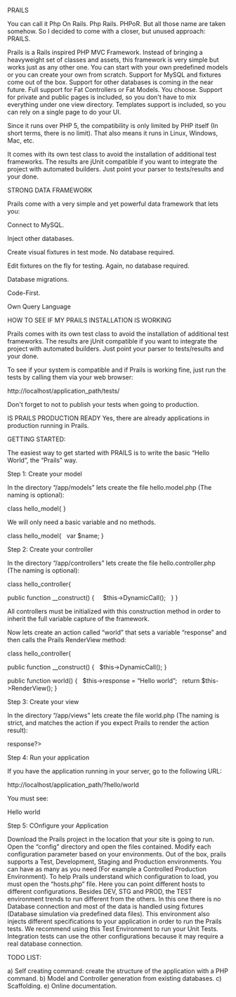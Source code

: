 PRAILS


You can call it Php On Rails. Php Rails. PHPoR. But all those name are taken somehow. So I decided to come
with a closer, but unused approach: PRAILS.

Prails is a Rails inspired PHP MVC Framework. Instead of bringing a heavyweight
set of classes and assets, this framework is very simple but works just as any other one.
You can start with your own predefined models or you can create your own from scratch. Support for MySQL and fixtures
come out of the box. Support for other databases is coming in the near future. Full
support for Fat Controllers or Fat Models. You choose. Support for private and public pages is 
included, so you don't have to mix everything under one view directory. Templates support is
included, so you can rely on a single page to do your UI.

Since it runs over PHP 5, the compatibility is only limited by PHP itself (In short terms, there is no limit). That also means it runs in Linux, Windows, Mac, etc.

It comes with its own test class to avoid the installation of additional test frameworks. The results
are jUnit compatible if you want to integrate the project with automated builders. Just point your
parser to tests/results and your done. 

STRONG DATA FRAMEWORK

Prails come with a very simple and yet powerful data framework that lets you:

Connect to MySQL.

Inject other databases.

Create visual fixtures in test mode. No database required.

Edit fixtures on the fly for testing. Again, no database required.

Database migrations.

Code-First.

Own Query Language



HOW TO SEE IF MY PRAILS INSTALLATION IS WORKING

Prails comes with its own test class to avoid the installation of additional test frameworks. The results
are jUnit compatible if you want to integrate the project with automated builders. Just point your
parser to tests/results and your done.

To see if your system is compatible and if Prails is working fine, just run the tests by calling them via your web browser:

http://localhost/application_path/tests/

Don't forget to not to publish your tests when going to production.

IS PRAILS PRODUCTION READY Yes, there are already applications in production running in Prails.

GETTING STARTED:

The easiest way to get started with PRAILS is to write the basic “Hello World”, the “Prails” way.

Step 1: Create your model

In the directory “/app/models” lets create the file hello.model.php (The naming is optional):

class hello_model{
}

We will only need a basic variable and no methods. 

class hello_model{
  var $name;
}

Step 2: Create your controller

In the directory “/app/controllers” lets create the file hello.controller.php (The naming is optional):

class hello_controller{

public function __construct() {
    $this->DynamicCall(); 
  }
}

All controllers must be initialized with this construction method in order to inherit the full variable capture of the framework.


Now lets create an action called “world” that sets a variable “response” and then calls the Prails RenderView method:

class hello_controller{

public function __construct() {
  $this->DynamicCall();
}

public function world() {
  $this->response = “Hello world”;
  return $this->RenderView();
}

Step 3: Create your view

In the directory “/app/views” lets create the file world.php (The naming is strict, and matches the action if you expect Prails to render the action result):

<html>
<body>
<? print $this->response?>
</body>
</html>

Step 4: Run your application

If you have the application running in your server, go to the following URL:

http://localhost/application_path/?hello/world

You must see:

Hello world

Step 5: COnfigure your Application

Download the Prails project in the location that your site is going to run.
Open the “config” directory and open the files contained.
Modify each configuration parameter based on your environments. Out of the box, prails supports a Test, Development, Staging and Production environments. You can have as many as you need (For example a Controlled Production Environment).  To help Prails understand which configuration to load, you must open the “hosts.php” file. Here you can point different hosts to different configurations.
Besides DEV, STG and PROD, the TEST environment trends to run different from the others. In this one there is no Database connection and most of the data is handled using fixtures (Database simulation via predefined data files). This environment also injects different specifications to your application in order to run the Prails tests. We recommend using this Test Environment to run your Unit Tests. Integration tests can use the other configurations because it may require a real database connection.


TODO LIST:

a) Self creating command: create the structure of the application with a PHP command.
b) Model and Controller generation from existing databases.
c) Scaffolding.
e) Online documentation.

